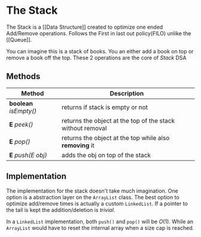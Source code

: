 # The Stack
The Stack is a [[Data Structure]] created to optimize one ended Add/Remove operations. Follows the First in last out policy(FILO) unlike the [[Queue]]. 

You can imagine this is a stack of books. You an either add a book on top or remove a book off the top. These 2 operations are the core of *Stack* DSA

## Methods

| Method                  | Description                                                |
| ----------------------- | ---------------------------------------------------------- |
| **boolean** *isEmpty()* | returns if stack is empty or not                           |
| **E** *peek()*          | returns the object at the top of the stack without removal |
| **E** *pop()*           | returns the object at the top while also **removing** it   |
| **E** *push(E obj)*     | adds the obj on top of the stack                                                           |

## Implementation

The implementation for the stack doesn't take much imagination. One option is a abstraction layer on the `ArrayList` class. The best option to optimize add/remove times is actually a custom `LinkedList`. If a pointer to the tail is kept the addition/deletion is *trivial*.

In a `LinkedList` implementation, both `push()` and `pop()` will be $O(1)$. While an `ArrayList` would have to reset the internal array when a size cap is reached.  